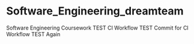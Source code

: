 # Software_Engineering_dreamteam
Software Engineering Coursework
TEST CI Workflow
TEST Commit for CI Workflow
TEST Again

